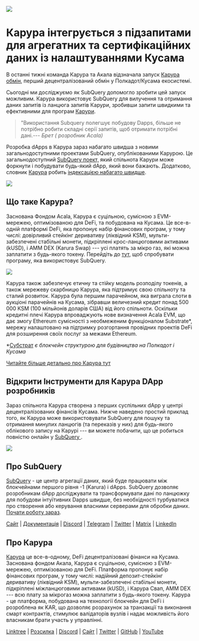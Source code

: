 ![](https://cdn-images-1.medium.com/max/1600/0*EBj5be1webNUchfi)

# Карура інтегрується з підзапитами для агрегатних та сертифікаційних даних із налаштуваннями Кусама

В останні тижні команда Карура та Акала відзначала запуск [Карура обмін](https://apps.karura.network/), перший децентралізований обмін у Полкадот/Кусама екосистемі.

Сьогодні ми досліджуємо як SubQuery допомогло зробити цей запуск можливим. Карура використовує SubQuery для вилучення та отримання даних запитів із ланцюга запитів Карури, зробивши запити швидкими та ефективними для програм [Карури](https://apps.karura.network/).

> "Використання Subquery полегшує побудову Dapps, більше не потрібно робити складні серії запитів, щоб отримати потрібні дані.*--- Брет ( розробник Acala)*

Розробка dApps в Карура зараз набагато швидша з новими загальнодоступними проектами SubQuery, опублікованими Карурою. Це загальнодоступний [SubQuery поект,](https://explorer.subquery.network/subquery/AcalaNetwork/karura) який спільнота Карури може форкнути і побудувати будь-який dApp, який вони бажають. Додатково, словник [Карура](https://explorer.subquery.network/subquery/AcalaNetwork/karura-dictionary) робить [індексацією набагато швидше](https://subquery.medium.com/subquerys-just-got-a-lot-faster-with-the-dictionary-8a7a1447574).

![](https://cdn-images-1.medium.com/max/1600/1*vvI_pI93mhe4kzSNQ2yMoQ.png)

## Що таке Карура?

Заснована Фондом Acala, Карура є суцільною, сумісною з EVM-мережею, оптимізованою для DeFi, та побудована на Кусама. Це все-в-одній платформі DeFi, яка пропонує набір фінансових програм, у тому числі: довірливий стейкінг деривативу (ліквідний KSM), мульти-забезпечені стабільні монети, підкріплені крос-ланцюговими активами (kUSD), і AMM DEX (Karura Swap) --- усі платять за мікро газ, які можна заплатити з будь-якого токену. Перейдіть до [тут](http://apps.karura.network), щоб спробувати програму, яка використовує SubQuery.

![](https://cdn-images-1.medium.com/max/1600/0*g174RcFJwJcw2ITS)

Карура також забезпечує етичну та стійку модель розподілу токенів, а також мережеву скарбницю Карура, яка підтримує свою спільноту та сталий розвиток. Карура була першим парачейном, яка виграла слоти в аукціоні парачейнів на Кусама, зібравши величезний кредит понад 500 000 KSM (100 мільйонів доларів США) від його спільноти. Оскільки кредитні плечі Карура впроваджують нове визначення Acala EVM, що дає змогу Ethereum сумісності з необмеженим функціоналом Substrate*, мережу налаштовано на підтримку розгортання провідних проектів DeFi для розширення своїх послуг за межами Ethereum.

*[Субстрат](http://substrate.dev/) *є блокчейн структурою для будівництва на Полкадот і Кусама*

[Читайте більше детально про Карура тут](https://medium.com/acalanetwork/countdown-to-karura-a-deep-dive-on-the-defi-hub-of-kusama-410066fc1e1f)

## Відкрити Інструменти для Карура DApp розробників

Зараз спільнота Карура створена з перших суспільних dApp у центрі децентралізованих фінансів Кусама. Нижче наведено простий приклад того, як Карура може використовувати SubQuery для пошуку та отримання минулих ланцюгів (та переказів у них) для будь-якого облікового запису на Карурі --- ви можете побачити, що це робиться повністю онлайн у [SubQuery ](https://explorer.subquery.network/subquery/AcalaNetwork/karura).

![](https://cdn-images-1.medium.com/max/1600/0*t6stH0LeQC8M5fSp)

## Про SubQuery

[SubQuery](https://subquery.network/) - це центр агрегації даних, який буде працювати між блокчейнами першого рівня -1 (Karura) і dApps. SubQuery дозволяє розробникам dApp досліджувати та трансформувати дані по ланцюжку для побудови інтуїтивних Dapps швидше, без необхідності турбуватися про створення або керування власними серверами для обробки даних. [Почати роботу зараз](https://doc.subquery.network/).

[Сайт](https://subquery.network/) | [Документація](https://doc.subquery.network/) | [Discord](https://discord.com/invite/78zg8aBSMG) | [Telegram](https://t.me/subquerynetwork) | [Twitter](https://twitter.com/subquerynetwork) | [Matrix](https://matrix.to/#/#subquery:matrix.org) | [LinkedIn](https://www.linkedin.com/company/subquery)

## Про Карура

[Карура](http://acala.network/karura) це все-в-одному, DeFi децентралізовані фінанси на Кусама. Заснована фондом Акала, Карура є суцільною, сумісною з EVM-мережею, оптимізованою для DeFi. Платформа пропонує набір фінансових програм, у тому числі: надійний депозит-стейкінг деривативу (ліквідний KSM), мульти-забезпечені стабільні монети, підкріплені міжланцюговими активами (kUSD), і Карура Свап, AMM DEX --- всю плату за мікрогаз можна заплатити з будь-якого токену. Карура - це платформа, побудована на технології блокчейн для DeFi і розроблена як KAR, що дозволяє розрахунок за транзакції та виконання смарт контрактів, стимулює валідаторів вузлів і надає можливість його власникам брати участь у управлінні.

[Linktree](http://linktr.ee/karuranetwork) | [Розсилка](https://share.hsforms.com/1X9RxkXk-R62I0VNbATaDXw4h8qc) | [Discord](https://discord.gg/vdbFVCH) | [Сайт](http://acala.network/karura) | [Twitter](https://twitter.com/KaruraNetwork) | [GitHub](https://github.com/AcalaNetwork/Acala) | [YouTube](http://youtube.com/c/acalanetwork)